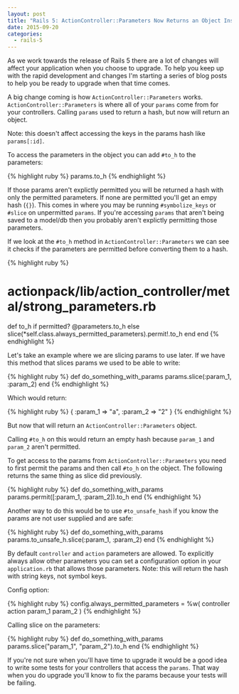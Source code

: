 ```yaml
---
layout: post
title: "Rails 5: ActionController::Parameters Now Returns an Object Instead of a Hash"
date: 2015-09-20
categories:
  - rails-5
---
```


<aside>As we work towards the release of Rails 5 there are a lot of changes will affect your application when you choose to upgrade. To help you keep up with the rapid development and changes I'm starting a series of blog posts to help you be ready to upgrade when that time comes.</aside>

A big change coming is how `ActionController::Parameters` works. `ActionController::Parameters` is where all of your `params` come from for your controllers. Calling `params` used to return a hash, but now will return an object.

Note: this doesn't affect accessing the keys in the params hash like `params[:id]`.

To access the parameters in the object you can add `#to_h` to the parameters:

{% highlight ruby %}
params.to_h
{% endhighlight %}

If those params aren't explictly permitted you will be returned a hash with only the permitted parameters. If none are permitted you'll get an empy hash (`{}`). This comes in where you may be running `#symbolize_keys` or `#slice` on unpermitted `params`. If you're accessing `params` that aren't being saved to a model/db then you probably aren't explictly permitting those parameters.

If we look at the `#to_h` method in `ActionController::Parameters` we can see it checks if the parameters are permitted before converting them to a hash.

{% highlight ruby %}
# actionpack/lib/action_controller/metal/strong_parameters.rb
def to_h
  if permitted?
    @parameters.to_h
  else
    slice(*self.class.always_permitted_parameters).permit!.to_h
  end
end
{% endhighlight %}

Let's take an example where we are slicing params to use later. If we have this method that slices params we used to be able to write:

{% highlight ruby %}
def do_something_with_params
  params.slice(:param_1, :param_2)
end
{% endhighlight %}

Which would return:

{% highlight ruby %}
  { :param_1 => "a", :param_2 => "2" }
{% endhighlight %}

But now that will return an `ActionController::Parameters` object.

Calling `#to_h` on this would return an empty hash because `param_1` and `param_2` aren't permitted.

To get access to the params from `ActionController::Parameters` you need to first permit the params and then call `#to_h` on the object. The following returns the same thing as slice did previously.

{% highlight ruby %}
def do_something_with_params
  params.permit([:param_1, :param_2]).to_h
end
{% endhighlight %}

Another way to do this would be to use `#to_unsafe_hash` if you know the params are not user supplied and are safe:

{% highlight ruby %}
def do_something_with_params
  params.to_unsafe_h.slice(:param_1, :param_2)
end
{% endhighlight %}

By default `controller` and `action` parameters are allowed. To explicitly always allow other parameters you can set a configuration option in your `application.rb` that allows those parameters. Note: this will return the hash with string keys, not symbol keys.

Config option:

{% highlight ruby %}
  config.always_permitted_parameters = %w( controller action param_1 param_2 )
{% endhighlight %}

Calling slice on the parameters:

{% highlight ruby %}
def do_something_with_params
  params.slice("param_1", "param_2").to_h
end
{% endhighlight %}

If you're not sure when you'll have time to upgrade it would be a good idea to write some tests for your controllers that access the `params`. That way when you do upgrade you'll know to fix the params because your tests will be failing.
